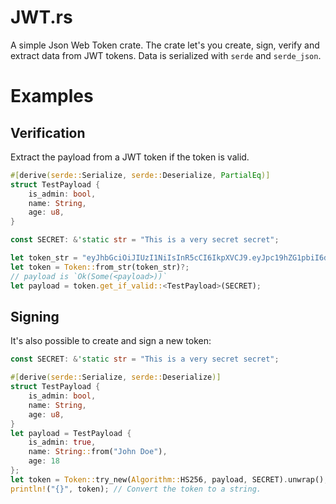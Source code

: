 # JWT.rs
A simple Json Web Token crate. The crate let's you create, sign, verify and extract data from
JWT tokens. Data is serialized with `serde` and `serde_json`.

# Examples
## Verification
Extract the payload from a JWT token if the token is valid.
```rust
#[derive(serde::Serialize, serde::Deserialize, PartialEq)]
struct TestPayload {
    is_admin: bool,
    name: String,
    age: u8,
}

const SECRET: &'static str = "This is a very secret secret";

let token_str = "eyJhbGciOiJIUzI1NiIsInR5cCI6IkpXVCJ9.eyJpc19hZG1pbiI6dHJ1ZSwibmFtZSI6IkpvaG4gRG9lIiwiYWdlIjoxOH0.0mV5XVAmarscyZEwl8PoX4vqVn_JCZSVJRsgnSJTo94";
let token = Token::from_str(token_str)?;
// payload is `Ok(Some(<payload>))`
let payload = token.get_if_valid::<TestPayload>(SECRET);
```

## Signing
It's also possible to create and sign a new token:
```rust
const SECRET: &'static str = "This is a very secret secret";

#[derive(serde::Serialize, serde::Deserialize)]
struct TestPayload {
    is_admin: bool,
    name: String,
    age: u8,
}
let payload = TestPayload {
    is_admin: true,
    name: String::from("John Doe"),
    age: 18
};
let token = Token::try_new(Algorithm::HS256, payload, SECRET).unwrap();
println!("{}", token); // Convert the token to a string.
```
